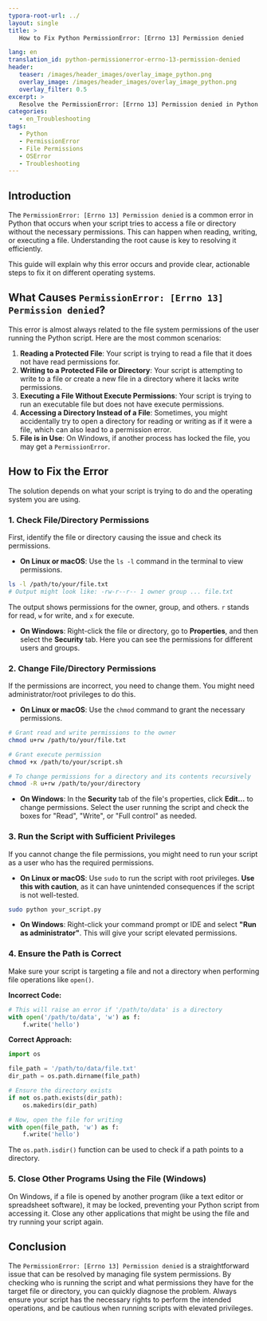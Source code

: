 ```yaml
---
typora-root-url: ../
layout: single
title: >
   How to Fix Python PermissionError: [Errno 13] Permission denied

lang: en
translation_id: python-permissionerror-errno-13-permission-denied
header:
   teaser: /images/header_images/overlay_image_python.png
   overlay_image: /images/header_images/overlay_image_python.png
   overlay_filter: 0.5
excerpt: >
   Resolve the PermissionError: [Errno 13] Permission denied in Python by learning how to manage file permissions correctly. This guide explains the causes and provides solutions for Windows, macOS, and Linux.
categories:
   - en_Troubleshooting
tags:
   - Python
   - PermissionError
   - File Permissions
   - OSError
   - Troubleshooting
---
```


## Introduction

The `PermissionError: [Errno 13] Permission denied` is a common error in Python that occurs when your script tries to access a file or directory without the necessary permissions. This can happen when reading, writing, or executing a file. Understanding the root cause is key to resolving it efficiently.

This guide will explain why this error occurs and provide clear, actionable steps to fix it on different operating systems.

## What Causes `PermissionError: [Errno 13] Permission denied`?

This error is almost always related to the file system permissions of the user running the Python script. Here are the most common scenarios:

1.  **Reading a Protected File**: Your script is trying to read a file that it does not have read permissions for.
2.  **Writing to a Protected File or Directory**: Your script is attempting to write to a file or create a new file in a directory where it lacks write permissions.
3.  **Executing a File Without Execute Permissions**: Your script is trying to run an executable file but does not have execute permissions.
4.  **Accessing a Directory Instead of a File**: Sometimes, you might accidentally try to open a directory for reading or writing as if it were a file, which can also lead to a permission error.
5.  **File is in Use**: On Windows, if another process has locked the file, you may get a `PermissionError`.

## How to Fix the Error

The solution depends on what your script is trying to do and the operating system you are using.

### 1. Check File/Directory Permissions

First, identify the file or directory causing the issue and check its permissions.

-   **On Linux or macOS**: Use the `ls -l` command in the terminal to view permissions.

```bash
ls -l /path/to/your/file.txt
# Output might look like: -rw-r--r-- 1 owner group ... file.txt
```

The output shows permissions for the owner, group, and others. `r` stands for read, `w` for write, and `x` for execute.

-   **On Windows**: Right-click the file or directory, go to **Properties**, and then select the **Security** tab. Here you can see the permissions for different users and groups.

### 2. Change File/Directory Permissions

If the permissions are incorrect, you need to change them. You might need administrator/root privileges to do this.

-   **On Linux or macOS**: Use the `chmod` command to grant the necessary permissions.

```bash
# Grant read and write permissions to the owner
chmod u+rw /path/to/your/file.txt

# Grant execute permission
chmod +x /path/to/your/script.sh

# To change permissions for a directory and its contents recursively
chmod -R u+rw /path/to/your/directory
```

-   **On Windows**: In the **Security** tab of the file's properties, click **Edit...** to change permissions. Select the user running the script and check the boxes for "Read", "Write", or "Full control" as needed.

### 3. Run the Script with Sufficient Privileges

If you cannot change the file permissions, you might need to run your script as a user who has the required permissions.

-   **On Linux or macOS**: Use `sudo` to run the script with root privileges. **Use this with caution**, as it can have unintended consequences if the script is not well-tested.

```bash
sudo python your_script.py
```

-   **On Windows**: Right-click your command prompt or IDE and select **"Run as administrator"**. This will give your script elevated permissions.

### 4. Ensure the Path is Correct

Make sure your script is targeting a file and not a directory when performing file operations like `open()`.

**Incorrect Code:**
```python
# This will raise an error if '/path/to/data' is a directory
with open('/path/to/data', 'w') as f:
    f.write('hello')
```

**Correct Approach:**
```python
import os

file_path = '/path/to/data/file.txt'
dir_path = os.path.dirname(file_path)

# Ensure the directory exists
if not os.path.exists(dir_path):
    os.makedirs(dir_path)

# Now, open the file for writing
with open(file_path, 'w') as f:
    f.write('hello')
```
The `os.path.isdir()` function can be used to check if a path points to a directory.

### 5. Close Other Programs Using the File (Windows)

On Windows, if a file is opened by another program (like a text editor or spreadsheet software), it may be locked, preventing your Python script from accessing it. Close any other applications that might be using the file and try running your script again.

## Conclusion

The `PermissionError: [Errno 13] Permission denied` is a straightforward issue that can be resolved by managing file system permissions. By checking who is running the script and what permissions they have for the target file or directory, you can quickly diagnose the problem. Always ensure your script has the necessary rights to perform the intended operations, and be cautious when running scripts with elevated privileges.
